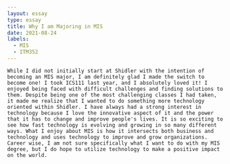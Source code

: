```yaml
---
layout: essay
type: essay
title: Why I am Majoring in MIS
date: 2021-08-24
labels:
  - MIS
  - ITM352
---
```


	While I did not initially start at Shidler with the intention of becoming an MIS major, I am definitely glad I made the switch to become one! I took ICS111 last year, and I absolutely loved it! I enjoyed being faced with difficult challenges and finding solutions to them. Despite being one of the most challenging classes I had taken, it made me realize that I wanted to do something more technology oriented within Shidler. I have always had a strong interest in technology because I love the innovative aspect of it and the power that it has to change and improve people's lives. It is so exciting to see how fast technology is evolving and growing in so many different ways. What I enjoy about MIS is how it intersects both business and technology and uses technology to improve and grow organizations. Career wise, I am not sure specifically what I want to do with my MIS degree, but I do hope to utilize technology to make a positive impact on the world.   